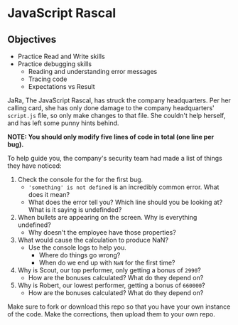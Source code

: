 # JavaScript Rascal

## Objectives

- Practice Read and Write skills
- Practice debugging skills
    - Reading and understanding error messages
    - Tracing code
    - Expectations vs Result


JaRa, The JavaScript Rascal, has struck the company headquarters. Per her calling card, she has only done damage to the company headquarters' `script.js` file, so only make changes to that file. She couldn't help herself, and has left some punny hints behind.

**NOTE: You should only modify five lines of code in total (one line per bug).**

To help guide you, the company's security team had made a list of things they have noticed:

1. Check the console for the for the first bug.
    - `'something' is not defined` is an incredibly common error. What does it mean?
    - What does the error tell you? Which line should you be looking at? What is it saying is undefinded?
2. When bullets are appearing on the screen. Why is everything undefined?
    - Why doesn't the employee have those properties?
3. What would cause the calculation to produce NaN?
    - Use the console logs to help you.
        - Where do things go wrong?
        - When do we end up with `NaN` for the first time?
4. Why is Scout, our top performer, only getting a bonus of `2990`?
    - How are the bonuses calculated? What do they depend on?
5. Why is Robert, our lowest performer, getting a bonus of `660000`?
    - How are the bonuses calculated? What do they depend on?

Make sure to fork or download this repo so that you have your own instance of the code. Make the corrections, then upload them to your own repo.
